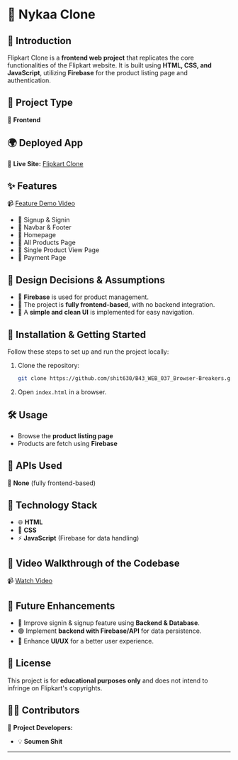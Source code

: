 # 🌸 Nykaa Clone

## 📌 Introduction

Flipkart Clone is a **frontend web project** that replicates the core functionalities of the Flipkart website. It is built using **HTML, CSS, and JavaScript**, utilizing **Firebase** for the product listing page and authentication.

## 🏧️ Project Type

🔹 **Frontend**

## 🌍 Deployed App

🔗 **Live Site:** [Flipkart Clone](https://sprightly-frangipane-f468cb.netlify.app/)

## ✨ Features

📹 [Feature Demo Video](https://drive.google.com/file/d/1ZWDAvgZXbQyERbRGDALNAiX4UFpQ-O7E/view?usp=drive_link)

- 📌 Signup & Signin
- 📌 Navbar & Footer
- 📌 Homepage
- 📌 All Products Page
- 📌 Single Product View Page
- 📌 Payment Page

## 🎨 Design Decisions & Assumptions

- 🔹 **Firebase** is used for product management.
- 🔹 The project is **fully frontend-based**, with no backend integration.
- 🔹 A **simple and clean UI** is implemented for easy navigation.



## 🚀 Installation & Getting Started

Follow these steps to set up and run the project locally:

1. Clone the repository:
   ```bash
   git clone https://github.com/shit630/B43_WEB_037_Browser-Breakers.git
   ```
2. Open `index.html` in a browser.

## 🛠️ Usage

- Browse the **product listing page**
- Products are fetch using **Firebase**


## 🔗 APIs Used

🚫 **None** (fully frontend-based)

## 🏧️ Technology Stack

- 🌐 **HTML**
- 🎨 **CSS**
- ⚡ **JavaScript** (Firebase for data handling)


## 🎥 Video Walkthrough of the Codebase

📹 [Watch Video](https://drive.google.com/file/d/1YlCMT9tB_7zCjwKPxFejrpevEvRyrx_N/view?usp=sharing)

## 🚀 Future Enhancements

- 🤖 Improve signin & signup feature using **Backend & Database**.
- 🟢 Implement **backend with Firebase/API** for data persistence.
- 🎨 Enhance **UI/UX** for a better user experience.

## 📝 License

This project is for **educational purposes only** and does not intend to infringe on Flipkart's copyrights.

## 👨‍💻 Contributors

🚀 **Project Developers:**

- 💡 **Soumen Shit**

---